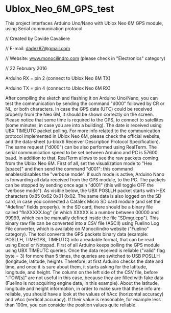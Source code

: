 # Ublox_Neo_6M_GPS_test
This project interfaces Arduino Uno/Nano with Ublox Neo 6M GPS module, using Serial communication protocol

// Created by Davide Cavaliere

// E-mail: dadez87@gmail.com

// Website: www.monocilindro.com (please check in "Electronics" category)

// 22 February 2016

Arduino RX = pin 2 (connect to Ublox Neo 6M TX)

Arduino TX = pin 4 (connect to Ublox Neo 6M RX)

After compiling the sketch and flashing it on Arduino Uno/Nano, you can test the communication by sending the command "d000" followed by CR or NL, or both characters. In case the GPS date (UTC) could be received properly from the Neo 6M, it should be shown correctly on the screen. Please notice that some time is required to the GPS, to connect to satellites (some minutes, in case you are into a building). The date is received using UBX TIMEUTC packet polling. For more info related to the communication protocol implemented in Ublox Neo 6M, please check the official website, and the data-sheet (u-blox6 Receiver Description Protocol Specification).
The same request ("d000") can be also performed using RealTerm. The serial communication speed to be set between Arduino and PC is 57600 baud.
In addition to that, RealTerm allows to see the raw packets coming from the Ublox Neo 6M. First of all, set the visualization mode to "Hex [space]" and then send the command "d001": this command enables/disables the "verbose mode". If such mode is active, Arduino Nano is forwarding all data received from the GPS module, to the PC. The packets can be stopped by sending once again "d001" (this will toggle OFF the "verbose mode"). As visible below, the UBX POSLLH packet starts with HEX characters 0xB5 0x62 0x01 0x02.
The same data is also logged on the SD card, in case you connected a Catalex Micro SD card module (and set the "#define" fields properly). In the SD card, there should be a binary file called "flnXXXXX.log" (in which XXXXX is a number between 00000 and 99999, which can be manually defined inside the file "SDmgr.cpp"). This binary raw file can be converted into a CSV file (ASCII) using Fuelino Log File converter, which is available on Monocilindro website ("Fuelino" category). The tool converts the GPS packets binary data (example: POSLLH, TIMEGPS, TIMEUTC) into a readable format, that can be read using Excel or Notepad.
First of all Arduino keeps polling the GPS module using UBX TIMEUTC queries. Once the data received is reliable ("valid" flag byte = 3) for more than 5 times, the queries are switched to USB POSLLH (longitude, latitude, height). Therefore, at first Arduino checks the date and time, and once it is sure about them, it starts asking for the latitude, longitude, and height. 
The column on the left side of the CSV file, before "iTOW[s]" are not useful in this case, because they are filled with fake data (Fuelino is not acquiring engine data, in this example). About the latitude, longitude and height information, in order to make sure that these info are reliable, you should have a look at the values of hAcc (horizontal accuracy) and vAcc (vertical accuracy). If their value is reasonable, for example less than 100m, you can consider the position values quite reliable.
